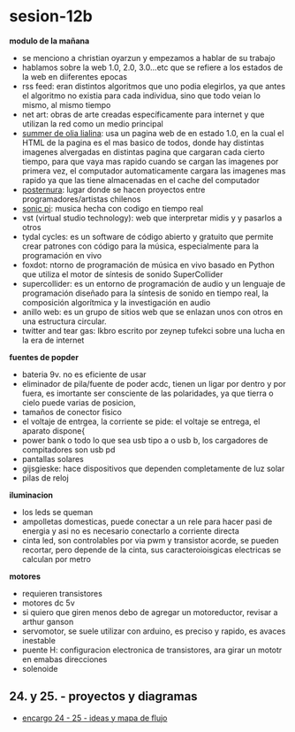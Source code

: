 # sesion-12b

__modulo de la mañana__
- se menciono a christian oyarzun y empezamos a hablar de su trabajo
- hablamos sobre la web 1.0, 2.0, 3.0...etc que se refiere a los estados de la web en diiferentes epocas
- rss feed: eran distintos algoritmos que uno podia elegirlos, ya que antes el algoritmo no existia para cada individua, sino que todo veian lo mismo, al mismo tiempo
- net art: obras de arte creadas específicamente para internet y que utilizan la red como un medio principal
- [summer de olia lialina](reas.com/olia/summer): usa un pagina web de en estado 1.0, en la cual el HTML de la pagina es el mas basico de todos, donde hay distintas imagenes alvergadas en distintas pagina que cargaran cada cierto tiempo, para que vaya mas rapido cuando se cargan las imagenes por primera vez, el computador automaticamente cargara las imagenes mas rapido ya que las tiene almacenadas en el cache del computador
- [posternura](https://posternurarecords.cl): lugar donde se hacen proyectos entre programadores/artistas chilenos
- [sonic pi](https://sonic-pi.net): musica hecha con codigo en tiempo real
- vst (virtual studio technology): web que interpretar midis y y pasarlos a otros
- tydal cycles: es un software de código abierto y gratuito que permite crear patrones con código para la música, especialmente para la programación en vivo
- foxdot: ntorno de programación de música en vivo basado en Python que utiliza el motor de síntesis de sonido SuperCollider
- supercollider: es un entorno de programación de audio y un lenguaje de programación diseñado para la síntesis de sonido en tiempo real, la composición algorítmica y la investigación en audio
- anillo web: es un grupo de sitios web que se enlazan unos con otros en una estructura circular.
- twitter and tear gas: lkbro escrito por zeynep tufekci sobre una lucha en la era de internet

__fuentes de popder__
- bateria 9v. no es eficiente de usar
- eliminador de pila/fuente de poder acdc, tienen un ligar por dentro y por fuera, es imortante ser consciente de las polaridades, ya que tierra o cielo puede varias de posicion,
- tamaños de conector fisico
- el voltaje de entrgea, la corriente se pide: el voltaje se entrega, el aparato dispone{
- power bank o todo lo que sea usb tipo a o usb b, los cargadores de compitadores son usb pd
- pantallas solares
- gijsgieske: hace dispositivos que dependen completamente de luz solar
- pilas de reloj

__iluminacion__
- los leds se queman
- ampolletas domesticas, puede conectar a un rele para hacer pasi de energia y asi no es necesario conectarlo a corriente directa
- cinta led, son controlables por via pwm y transistor acorde, se pueden recortar, pero depende de la cinta, sus caracteroioisgicas electricas se calculan por metro

__motores__
- requieren transistores
- motores dc 5v
- si quiero que giren menos debo de agregar un motoreductor, revisar a arthur ganson
- servomotor, se suele utilizar con arduino, es preciso y rapido, es avaces inestable
- puente H: configuracion electronica de transistores, ara girar un mototr en emabas direcciones
- solenoide

## 24. y 25. - proyectos y diagramas

- [encargo 24 - 25 - ideas y mapa de flujo](https://www.figma.com/board/F3oaifWwQECUJCCBzJKcvf/encargo-24---25---ideas-y-mapa-de-flujo?node-id=0-1&t=40E6ZWR177mzVZcT-1)
